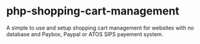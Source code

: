 # php-shopping-cart-management
A simple to use and setup shopping cart management for websites with no database and Paybox, Paypal or ATOS SIPS payement system.
